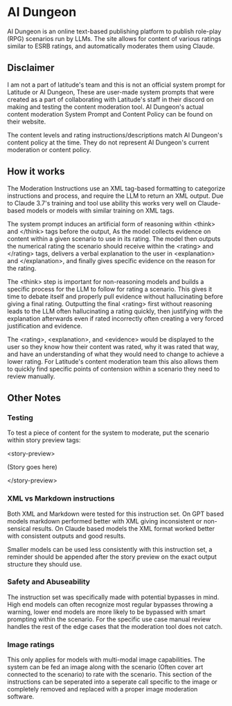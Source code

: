 # AI Dungeon

AI Dungeon is an online text-based publishing platform to publish role-play (RPG) scenarios run by LLMs. The site allows for content of various ratings similar to ESRB ratings, and automatically moderates them using Claude.

## Disclaimer
I am not a part of latitude's team and this is not an official system prompt for Latitude or AI Dungeon, These are user-made system prompts that were created as a part of collaborating with Latitude's staff in their discord on making and testing the content moderation tool. AI Dungeon's actual content moderation System Prompt and Content Policy can be found on their website.

The content levels and rating instructions/descriptions match AI Dungeon's content policy at the time. They do not represent AI Dungeon's current moderation or content policy.

## How it works
The Moderation Instructions use an XML tag-based formatting to categorize instructions and process, and require the LLM to return an XML output. Due to Claude 3.7's training and tool use ability this works very well on Claude-based models or models with similar training on XML tags.

The system prompt induces an artificial form of reasoning within \<think> and \</think> tags before the output, As the model collects evidence on content within a given scenario to use in its rating. The model then outputs the numerical rating the scenario should receive within the \<rating> and \</rating> tags, delivers a verbal explanation to the user in \<explanation> and \</explanation>, and finally gives specific evidence on the reason for the rating.

The \<think> step is important for non-reasoning models and builds a specific process for the LLM to follow for rating a scenario. This gives it time to debate itself and properly pull evidence without hallucinating before giving a final rating. Outputting the final \<rating> first without reasoning leads to the LLM often hallucinating a rating quickly, then justifying with the explanation afterwards even if rated incorrectly often creating a very forced justification and evidence.

The \<rating>, \<explanation>, and \<evidence> would be displayed to the user so they know how their content was rated, why it was rated that way, and have an understanding of what they would need to change to achieve a lower rating. For Latitude's content moderation team this also allows them to quickly find specific points of contension within a scenario they need to review manually.

## Other Notes
### Testing
To test a piece of content for the system to moderate, put the scenario within story preview tags:

\<story-preview>

(Story goes here)

\</story-preview>

### XML vs Markdown instructions
Both XML and Markdown were tested for this instruction set. On GPT based models markdown performed better with XML giving inconsistent or non-sensical results. On Claude based models the XML format worked better with consistent outputs and good results.

Smaller models can be used less consistently with this instruction set, a reminder should be appended after the story preview on the exact output structure they should use.

### Safety and Abuseability
The instruction set was specifically made with potential bypasses in mind. High end models can often recognize most regular bypasses throwing a warning, lower end models are more likely to be bypassed with smart prompting within the scenario. For the specific use case manual review handles the rest of the edge cases that the moderation tool does not catch.

### Image ratings
This only applies for models with multi-modal image capabilities. The system can be fed an image along with the scenario (Often cover art connected to the scenario) to rate with the scenario. This section of the instructions can be seperated into a seperate call specific to the image or completely removed and replaced with a proper image moderation software.
